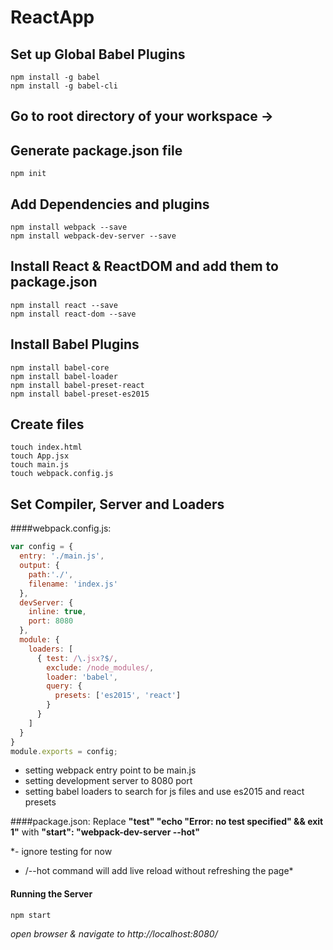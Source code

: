 # ReactApp

## Set up Global Babel Plugins
```
npm install -g babel
npm install -g babel-cli
```

## Go to root directory of your workspace ->


## Generate package.json file
```
npm init
```

## Add Dependencies and plugins
```
npm install webpack --save
npm install webpack-dev-server --save
```

## Install React & ReactDOM and add them to package.json
```
npm install react --save
npm install react-dom --save
```

## Install Babel Plugins
```
npm install babel-core
npm install babel-loader
npm install babel-preset-react
npm install babel-preset-es2015
```

## Create files
```
touch index.html
touch App.jsx
touch main.js
touch webpack.config.js
```

## Set Compiler, Server and Loaders

####webpack.config.js:
```javascript
var config = {
  entry: './main.js',
  output: {
    path:'./',
    filename: 'index.js'
  },
  devServer: {
    inline: true,
    port: 8080
  },
  module: {
    loaders: [
      { test: /\.jsx?$/,
        exclude: /node_modules/,
        loader: 'babel',
        query: {
          presets: ['es2015', 'react']
        }
      }
    ]
  }
}
module.exports = config;
```

- setting webpack entry point to be main.js
- setting development server to 8080 port
- setting babel loaders to search for js files and use es2015 and react presets

####package.json:
  Replace **"test" "echo \"Error: no test specified\" && exit 1"** with **"start": "webpack-dev-server --hot"**

*- ignore testing for now
- /--­­hot command will add live reload without refreshing the page*

#### Running the Server
```
npm start
```
*open browser & navigate to http://localhost:8080/*
